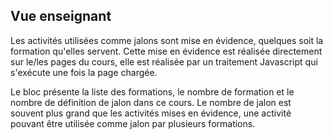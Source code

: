 ## Vue enseignant ##

Les activités utilisées comme jalons sont mise en évidence, quelques soit la formation qu'elles servent.
Cette mise en évidence est réalisée directement sur le/les pages du cours, elle est réalisée par un traitement Javascript qui s'exécute
une fois la page chargée.

Le bloc présente la liste des formations, le nombre de formation et le nombre de définition de jalon dans ce cours. 
Le nombre de jalon est souvent plus grand que les activités mises en évidence, une activité pouvant être utilisée comme jalon par plusieurs
formations.

